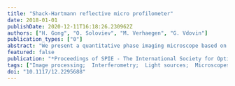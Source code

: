 ```yaml
---
title: "Shack-Hartmann reflective micro profilometer"
date: 2018-01-01
publishDate: 2020-12-11T16:18:26.230962Z
authors: ["H. Gong", "O. Soloviev", "M. Verhaegen", "G. Vdovin"]
publication_types: ["0"]
abstract: "We present a quantitative phase imaging microscope based on a Shack-Hartmann sensor, that directly reconstructs the optical path difference (OPD) in reflective mode. Comparing with the holographic or interferometric methods, the SH technique needs no reference beam in the setup, which simplifies the system. With a preregistered reference, the OPD image can be reconstructed from a single shot. Also, the method has a rather relaxed requirement on the illumination coherence, thus a cheap light source such as a LED is feasible in the setup. In our previous research, we have successfully verified that a conventional transmissive microscope can be transformed into an optical path difference microscope by using a Shack-Hartmann wavefront sensor under incoherent illumination. The key condition is that the numerical aperture of illumination should be smaller than the numerical aperture of imaging lens. This approach is also applicable to characterization of reflective and slightly scattering surfaces. © COPYRIGHT SPIE. Downloading of the abstract is permitted for personal use only."
featured: false
publication: "*Proceedings of SPIE - The International Society for Optical Engineering*"
tags: ["Image processing;  Interferometry;  Light sources;  Microscopes;  Optical instruments;  Profilometry;  Wavefronts", "Incoherent illumination;  Interferometric methods;  Optical path difference;  Optical profilometer;  Phase imaging;  Quantitative phase imaging;  Shack-Hartmann wavefront sensors;  Wave-front sensing", "Adaptive optics"]
doi: "10.1117/12.2295688"
---
```


